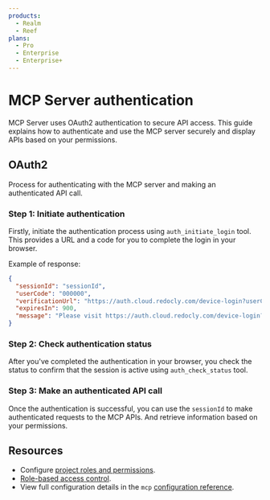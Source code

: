 ```yaml
---
products:
  - Realm
  - Reef
plans:
  - Pro
  - Enterprise
  - Enterprise+
---
```


# MCP Server authentication

MCP Server uses OAuth2 authentication to secure API access. This guide explains how to authenticate and use the MCP server securely and display APIs based on your permissions.

## OAuth2

Process for authenticating with the MCP server and making an authenticated API call.

### Step 1: Initiate authentication

Firstly, initiate the authentication process using `auth_initiate_login` tool. This provides a URL and a code for you to complete the login in your browser. 

Example of response:

```json
{
  "sessionId": "sessionId",
  "userCode": "000000",
  "verificationUrl": "https://auth.cloud.redocly.com/device-login?userCode=000000",
  "expiresIn": 900,
  "message": "Please visit https://auth.cloud.redocly.com/device-login?userCode=000000 and enter code: 000000"
}
```

### Step 2: Check authentication status

After you've completed the authentication in your browser, you check the status to confirm that the session is active using `auth_check_status` tool.

### Step 3: Make an authenticated API call

Once the authentication is successful, you can use the `sessionId` to make authenticated requests to the MCP APIs. And retrieve information based on your permissions. 

## Resources

- Configure [project roles and permissions](../../access/roles.md).
- [Role-based access control](../../access/rbac.md).
- View full configuration details in the `mcp` [configuration reference](../../config/mcp.md).